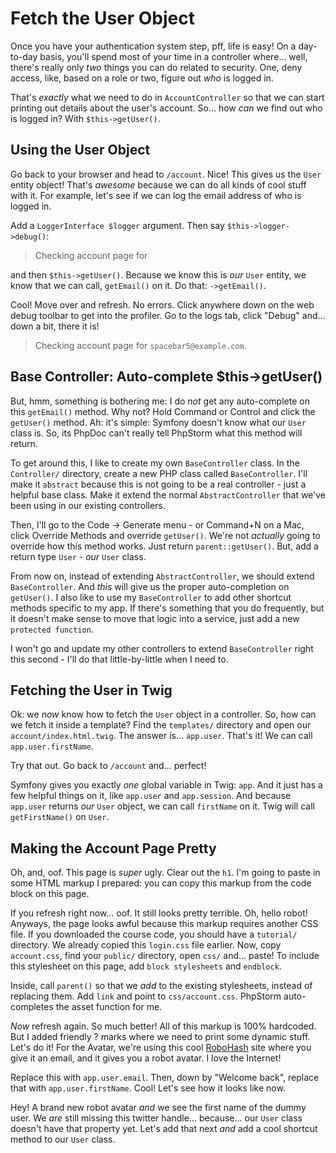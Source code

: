 # Fetch the User Object

Once you have your authentication system step, pff, life is easy! On a day-to-day
basis, you'll spend most of your time in a controller where... well, there's really
only *two* things you can do related to security. One, deny access, like, based on
a role or two, figure out *who* is logged in.

That's *exactly* what we need to do in `AccountController` so that we can start
printing out details about the user's account. So... how *can* we find out who is
logged in? With `$this->getUser()`.

## Using the User Object

Go back to your browser and head to `/account`. Nice! This gives us the `User`
entity object! That's *awesome* because we can do all kinds of cool stuff with it.
For example, let's see if we can log the email address of who is logged in.

Add a `LoggerInterface $logger` argument. Then say `$this->logger->debug()`:

> Checking account page for

and then `$this->getUser()`. Because we know this is *our* `User` entity, we know
that we can call, `getEmail()` on it. Do that: `->getEmail()`.

Cool! Move over and refresh. No errors. Click anywhere down on the web debug
toolbar to get into the profiler. Go to the logs tab, click "Debug" and... down a
bit, there it is!

> Checking account page for `spacebar5@example.com`.

## Base Controller: Auto-complete $this->getUser()

But, hmm, something is bothering me: I do *not* get any auto-complete on this
`getEmail()` method. Why not? Hold Command or Control and click the `getUser()`
method. Ah: it's simple: Symfony doesn't know what our `User` class is. So, its
PhpDoc can't really tell PhpStorm what this method will return.

To get around this, I like to create my own `BaseController` class. In the
`Controller/` directory, create a new PHP class called `BaseController`. I'll make
it `abstract` because this is not going to be a real controller - just a helpful
base class. Make it extend the normal `AbstractController` that we've been using
in our existing controllers.

Then, I'll go to the Code -> Generate menu - or Command+N on a Mac, click Override
Methods and override  `getUser()`. We're not *actually* going to override how this
method works. Just return `parent::getUser()`. But, add a return type `User` - *our*
`User` class.

From now on, instead of extending `AbstractController`, we should extend `BaseController`.
And *this* will give us the proper auto-completion on `getUser()`. I also like
to use my `BaseController` to add other shortcut methods specific to my app. If
there's something that you do frequently, but it doesn't make sense to move that
logic into a service, just add a new `protected function`.

I won't go and update my other controllers to extend `BaseController` right this
second - I'll do that little-by-little when I need to.

## Fetching the User in Twig

Ok: we *now* know how to fetch the `User` object in a controller. So, how can
we fetch it inside a template? Find the `templates/` directory and open our
`account/index.html.twig`. The answer is... `app.user`. That's it! We can call
`app.user.firstName`.

Try that out. Go back to `/account` and... perfect!

Symfony gives you exactly *one* global variable in Twig: `app`. And it just has
a few helpful things on it, like `app.user` and `app.session`. And because
`app.user` returns *our* `User` object, we can call `firstName` on it. Twig will
call `getFirstName()` on `User`.

## Making the Account Page Pretty

Oh, and, oof. This page is *super* ugly. Clear out the `h1`. I'm going to paste in
some HTML markup I prepared: you can copy this markup from the code block on this
page.

If you refresh right now... oof. It still looks pretty terrible. Oh, hello robot!
Anyways, the page looks awful because this markup requires another CSS file.
If you downloaded the course code, you should have a `tutorial/` directory. We
already copied this `login.css` file earlier. Now, copy `account.css`, find your
`public/` directory, open `css/` and... paste! To include this stylesheet on this
page, add `block stylesheets` and `endblock`.

Inside, call `parent()` so that we *add* to the existing stylesheets, instead of
replacing them. Add `link` and point to `css/account.css`. PhpStorm auto-completes
the asset function for me.

*Now* refresh again. So much better! All of this markup is 100% hardcoded. But
I added friendly ? marks where we need to print some dynamic stuff. Let's do it!
For the Avatar, we're using this cool [RoboHash](https://robohash.org/) site where
you give it an email, and it gives you a robot avatar. I love the Internet!

Replace this with `app.user.email`. Then, down by "Welcome back", replace that
with `app.user.firstName`. Cool! Let's see how it looks like now.

Hey! A brand new robot avatar *and* we see the first name of the dummy user. We
*are* still missing this twitter handle... because... our `User` class doesn't have
that property yet. Let's add that next *and* add a cool shortcut method to our `User`
class.
